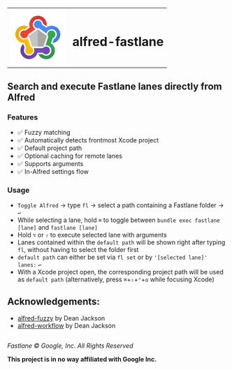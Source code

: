  <table>
    <tr>
      <td> <img src="icon.png" width="128" alt="fastlane Logo" /> </td>
      <td valign="center"> <h1> alfred-fastlane </h1> </td>
    </tr>
</table>


## Search and execute Fastlane lanes directly from Alfred

### Features
* ✅ Fuzzy matching
* ✅ Automatically detects frontmost Xcode project
* ✅ Default project path
* ✅ Optional caching for remote lanes
* ✅ Supports arguments
* ✅ In-Alfred settings flow

### Usage
* `Toggle Alfred` → type `fl` → select a path containing a Fastlane folder → `↩︎`
* While selecting a lane, hold `⌘` to toggle between `bundle exec fastlane [lane]` and `fastlane [lane]`
* Hold `⌥` or `⇧` to execute selected lane with arguments
* Lanes contained within the `default path` will be shown right after typing `fl`, without having to select the folder first
* `default path` can either be set via `fl set` or by `'[selected lane]' lanes:` `↩︎`
* With a Xcode project open, the corresponding project path will be used as `default path` (alternatively, press `⌘`+`⇧`+`⌃`+`o` while focusing Xcode)

## Acknowledgements:

* [alfred-fuzzy](https://github.com/deanishe/alfred-fuzzy) by Dean Jackson 
* [alfred-workflow](https://github.com/deanishe/alfred-workflow) by Dean Jackson

##

*Fastlane © Google, Inc. All Rights Reserved*

**This project is in no way affiliated with Google Inc.**

